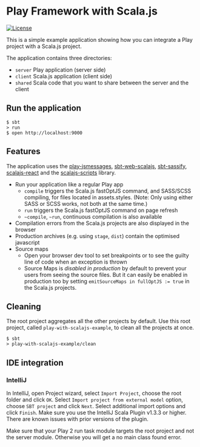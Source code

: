 # Play Framework with Scala.js

[![License](http://img.shields.io/:license-Apache%202-red.svg)](http://www.apache.org/licenses/LICENSE-2.0.txt)

This is a simple example application showing how you can integrate a Play project with a Scala.js project.

The application contains three directories:
* `server` Play application (server side)
* `client` Scala.js application (client side)
* `shared` Scala code that you want to share between the server and the client

## Run the application
```shell
$ sbt
> run
$ open http://localhost:9000
```

## Features

The application uses the [play-jsmessages](https://github.com/julienrf/play-jsmessages), [sbt-web-scalajs](https://github.com/vmunier/sbt-web-scalajs), [sbt-sassify](https://github.com/irundaia/sbt-sassify), [scalajs-react](https://github.com/japgolly/scalajs-react) and the [scalajs-scripts](https://github.com/vmunier/scalajs-scripts) library.

- Run your application like a regular Play app
  - `compile` triggers the Scala.js fastOptJS command, and SASS/SCSS compiling, for files located in assets.styles. (Note: Only using either SASS or SCSS works, not both at the same time.)
  - `run` triggers the Scala.js fastOptJS command on page refresh
  - `~compile`, `~run`, continuous compilation is also available
- Compilation errors from the Scala.js projects are also displayed in the browser
- Production archives (e.g. using `stage`, `dist`) contain the optimised javascript
- Source maps
  - Open your browser dev tool to set breakpoints or to see the guilty line of code when an exception is thrown
  - Source Maps is _disabled in production_ by default to prevent your users from seeing the source files. But it can easily be enabled in production too by setting `emitSourceMaps in fullOptJS := true` in the Scala.js projects.

## Cleaning

The root project aggregates all the other projects by default.
Use this root project, called `play-with-scalajs-example`, to clean all the projects at once.
```shell
$ sbt
> play-with-scalajs-example/clean
```

## IDE integration

### IntelliJ

In IntelliJ, open Project wizard, select `Import Project`, choose the root folder and click `OK`.
Select `Import project from external model` option, choose `SBT project` and click `Next`. Select additional import options and click `Finish`.
Make sure you use the IntelliJ Scala Plugin v1.3.3 or higher. There are known issues with prior versions of the plugin.

Make sure that your Play 2 run task module targets the root project and not the server module. Otherwise you will get a no main class found error.
